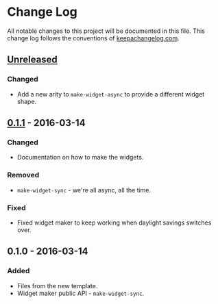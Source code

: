 # Change Log
All notable changes to this project will be documented in this file. This change log follows the conventions of [keepachangelog.com](http://keepachangelog.com/).

## [Unreleased]
### Changed
- Add a new arity to `make-widget-async` to provide a different widget shape.

## [0.1.1] - 2016-03-14
### Changed
- Documentation on how to make the widgets.

### Removed
- `make-widget-sync` - we're all async, all the time.

### Fixed
- Fixed widget maker to keep working when daylight savings switches over.

## 0.1.0 - 2016-03-14
### Added
- Files from the new template.
- Widget maker public API - `make-widget-sync`.

[Unreleased]: https://github.com/your-name/hexer/compare/0.1.1...HEAD
[0.1.1]: https://github.com/your-name/hexer/compare/0.1.0...0.1.1

